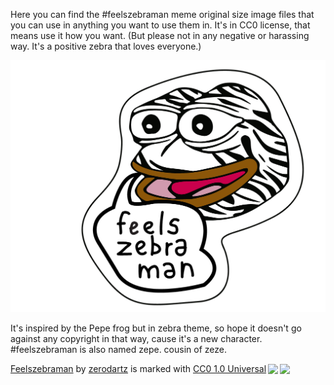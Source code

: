 Here you can find the #feelszebraman meme original size image files that you can use in anything you want to use them in. It's in CC0 license, that means use it how you want. (But please not in any negative or harassing way. It's a positive zebra that loves everyone.)

<img src="https://github.com/zerodartz/feelszebraman/blob/9655afb8f68cc696494450811d7e70b7f5a4a1e5/feelszebraman-3-sticker1.png">

It's inspired by the Pepe frog but in zebra theme, so hope it doesn't go against any copyright in that way, cause it's a new character. #feelszebraman is also named zepe. cousin of zeze.

<p xmlns:cc="http://creativecommons.org/ns#" xmlns:dct="http://purl.org/dc/terms/"><a property="dct:title" rel="cc:attributionURL" href="https://github.com/zerodartz/feelszebraman/">Feelszebraman</a> by <a rel="cc:attributionURL dct:creator" property="cc:attributionName" href="https://github.com/zerodartz/">zerodartz</a> is marked with <a href="http://creativecommons.org/publicdomain/zero/1.0?ref=chooser-v1" target="_blank" rel="license noopener noreferrer" style="display:inline-block;">CC0 1.0 Universal<img style="height:22px!important;margin-left:3px;vertical-align:text-bottom;" src="https://mirrors.creativecommons.org/presskit/icons/cc.svg?ref=chooser-v1"><img style="height:22px!important;margin-left:3px;vertical-align:text-bottom;" src="https://mirrors.creativecommons.org/presskit/icons/zero.svg?ref=chooser-v1"></a></p>
